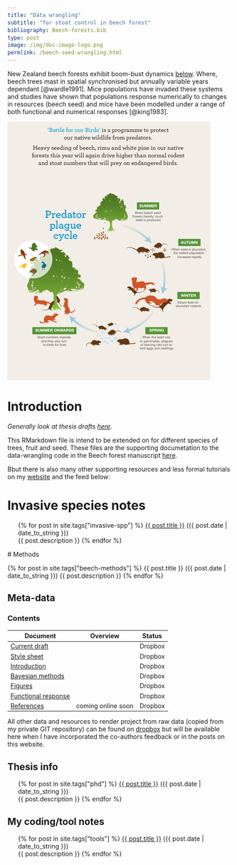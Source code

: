 ```yaml
---
title: "Data wrangling"
subtitle: "for stoat control in beech forest"
bibliography: Beech-forests.bib
type: post
image: /img/doc-image-logo.png
permlink: /beech-seed-wrangling.html
---
```


New Zealand beech forests exhibit boom-bust dynamics [below](https://www.osnz.org.nz/sites/osnz.org.nz/files/DOC%20brochure%20battle%20for%20our%20birds.pdf). Where, beech trees mast in spatial synchronised but annually variable years dependant [@wardle1991]. Mice populations have invaded these systems and studies have shown that populations response numerically to changes in resources (beech seed) and mice have been modelled under a range of both functional and numerical responses [@king1983]. 

![DOC diagram of Beech Masting](/img/doc-mast-diagram.PNG)

# Introduction

*Generally look at thesis drafts [here]("https://www.ssnhub.com/").*

This RMarkdown file is intend to be extended on for different species of trees, fruit and seed. These files are the supporting documetation to the data-wrangling code in the Beech forest manuscript [here]("https://www.ssnhub.com/invasive-species-research.html/").

Bbut there is also many other supporting resources and less formal tutorials on my [website](https://www.ssnhub.com) and the feed below:

# Invasive species notes

<div class="post">
<ul>
{% for post in site.tags["invasive-spp"] %}
  <a href="{{ post.url }}">{{ post.title }}</a> ({{ post.date | date_to_string }})<br>
    {{ post.description }}
{% endfor %}
</ul>
</div>
# Methods

{% for post in site.tags["beech-methods"] %}
  {{ post.title }} ({{ post.date | date_to_string }})
    {{ post.description }}
{% endfor %}

## Meta-data

### Contents

| Document                                                     | Overview           | Status  |
| ------------------------------------------------------------ | ------------------ | ------- |
| [Current draft](https://www.dropbox.com/home/phd-drafts-anthony/beech-forest-dynamics/drafts/Davidson_2019_BeechForest.html) |                    | Dropbox |
| [Style sheet](https://www.dropbox.com/home/phd-drafts-anthony/beech-forest-dynamics/Styles_manual_sheet.md/) |                    | Dropbox |
| [Introduction](https://www.dropbox.com/sh/5h4mp67p7u6t1lj/AAAQVKS4qnvu2oQLu53JQUofa?dl=0) |                    | Dropbox |
| [Bayesian methods](https://www.dropbox.com/home/phd-drafts-anthony/beech-forest-dynamics/A1_full_bayesian_model.pdf) |                    | Dropbox |
| [Figures](https://www.dropbox.com/home/phd-drafts-anthony/beech-forest-dynamics/figs) |                    | Dropbox |
| [Functional response](https://www.dropbox.com/home/phd-drafts-anthony/beech-forest-dynamics/Davidson_2019_BeechForest_Appendix.pdf) |                    | Dropbox |
| [References]()                                               | coming online soon | Dropbox |

All other data and resources to render project from raw data (copied from my private GIT repository) can be found on [dropbox](https://www.dropbox.com/home/phd-drafts-anthony) but will be available here when I have incorporated the co-authors feedback or in the posts on this website.

## Thesis info

<div class="post">
<ul>
{% for post in site.tags["phd"] %}
  <a href="{{ post.url }}">{{ post.title }}</a> ({{ post.date | date_to_string }})<br>
    {{ post.description }}
{% endfor %}
</ul>
</div>

## My coding/tool notes

<div class="post">
<ul>
{% for post in site.tags["tools"] %}
  <a href="{{ post.url }}">{{ post.title }}</a> ({{ post.date | date_to_string }})<br>
    {{ post.description }}
{% endfor %}
</ul>
</div>